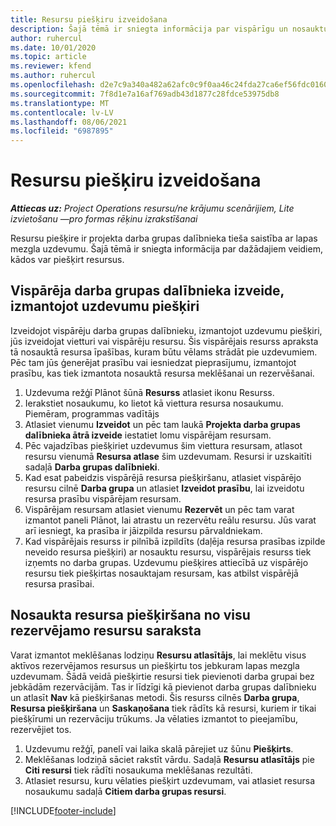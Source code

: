 ```yaml
---
title: Resursu piešķiru izveidošana
description: Šajā tēmā ir sniegta informācija par vispārīgu un nosauktu resursu piešķiru izveidi.
author: ruhercul
ms.date: 10/01/2020
ms.topic: article
ms.reviewer: kfend
ms.author: ruhercul
ms.openlocfilehash: d2e7c9a340a482a62afc0c9f0aa46c24fda27ca6ef56fdc0160f06af846c0b53
ms.sourcegitcommit: 7f8d1e7a16af769adb43d1877c28fdce53975db8
ms.translationtype: MT
ms.contentlocale: lv-LV
ms.lasthandoff: 08/06/2021
ms.locfileid: "6987895"
---
```

# <a name="create-resource-assignments"></a>Resursu piešķiru izveidošana

_**Attiecas uz:** Project Operations resursu/ne krājumu scenārijiem, Lite izvietošanu —pro formas rēķinu izrakstīšanai_


Resursu piešķire ir projekta darba grupas dalībnieka tieša saistība ar lapas mezgla uzdevumu. Šajā tēmā ir sniegta informācija par dažādajiem veidiem, kādos var piešķirt resursus.

## <a name="create-a-generic-team-member-through-task-assignment"></a>Vispārēja darba grupas dalībnieka izveide, izmantojot uzdevumu piešķiri


Izveidojot vispārēju darba grupas dalībnieku, izmantojot uzdevumu piešķiri, jūs izveidojat vietturi vai vispārēju resursu. Šis vispārējais resurss apraksta tā nosauktā resursa īpašības, kuram būtu vēlams strādāt pie uzdevumiem. Pēc tam jūs ģenerējat prasību vai iesniedzat pieprasījumu, izmantojot prasību, kas tiek izmantota nosauktā resursa meklēšanai un rezervēšanai.

1. Uzdevuma režģī Plānot šūnā **Resurss** atlasiet ikonu Resurss.
2. Ierakstiet nosaukumu, ko lietot kā viettura resursa nosaukumu. Piemēram, programmas vadītājs
3. Atlasiet vienumu **Izveidot** un pēc tam laukā **Projekta darba grupas dalībnieka ātrā izveide** iestatiet lomu vispārējam resursam.
4. Pēc vajadzības piešķiriet uzdevumus šim viettura resursam, atlasot resursu vienumā **Resursa atlase** šim uzdevumam. Resursi ir uzskaitīti sadaļā **Darba grupas dalībnieki**.
5. Kad esat pabeidzis vispārējā resursa piešķiršanu, atlasiet vispārējo resursu cilnē **Darba grupa** un atlasiet **Izveidot prasību**, lai izveidotu resursa prasību vispārējam resursam.
6. Vispārējam resursam atlasiet vienumu **Rezervēt** un pēc tam varat izmantot paneli Plānot, lai atrastu un rezervētu reālu resursu. Jūs varat arī iesniegt, ka prasība ir jāizpilda resursu pārvaldniekam.
7. Kad vispārējais resurss ir pilnībā izpildīts (daļēja resursa prasības izpilde neveido resursa piešķiri) ar nosauktu resursu, vispārējais resurss tiek izņemts no darba grupas. Uzdevumu piešķires attiecībā uz vispārējo resursu tiek piešķirtas nosauktajam resursam, kas atbilst vispārējā resursa prasībai.

## <a name="assign-a-named-resource-from-the-list-of-all-bookable-resources"></a>Nosaukta resursa piešķiršana no visu rezervējamo resursu saraksta

Varat izmantot meklēšanas lodziņu **Resursu atlasītājs**, lai meklētu visus aktīvos rezervējamos resursus un piešķirtu tos jebkuram lapas mezgla uzdevumam. Šādā veidā piešķirtie resursi tiek pievienoti darba grupai bez jebkādām rezervācijām. Tas ir līdzīgi kā pievienot darba grupas dalībnieku un atlasīt **Nav** kā piešķiršanas metodi. Šis resurss cilnēs **Darba grupa**, **Resursa piešķiršana** un **Saskaņošana** tiek rādīts kā resursi, kuriem ir tikai piešķīrumi un rezervāciju trūkums. Ja vēlaties izmantot to pieejamību, rezervējiet tos.

1. Uzdevumu režģī, panelī vai laika skalā pārejiet uz šūnu **Piešķirts**.
2. Meklēšanas lodziņā sāciet rakstīt vārdu. Sadaļā **Resursu atlasītājs** pie **Citi resursi** tiek rādīti nosaukuma meklēšanas rezultāti.
3. Atlasiet resursu, kuru vēlaties piešķirt uzdevumam, vai atlasiet resursa nosaukumu sadaļā **Citiem darba grupas resursi**.


[!INCLUDE[footer-include](../includes/footer-banner.md)]